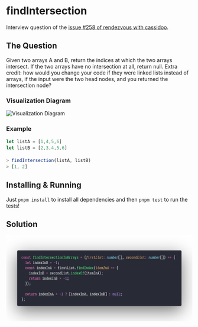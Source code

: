# findIntersection

Interview question of the [issue #258 of rendezvous with cassidoo](https://buttondown.email/cassidoo/archive/discovering-the-truth-about-ourselves-is-a/).

## The Question

Given two arrays A and B, return the indices at which the two arrays intersect. If the two arrays have no intersection at all, return null. Extra credit: how would you change your code if they were linked lists instead of arrays, if the input were the two head nodes, and you returned the intersection node?

### Visualization Diagram

![Visualization Diagram](https://i.imgur.com/UyglRcN.png)

### Example

```js
let listA = [1,4,5,6]
let listB = [2,3,4,5,6]

> findIntersection(listA, listB)
> [1, 2]
```

## Installing & Running

Just `pnpm install` to install all dependencies and then `pnpm test` to run the tests!

## Solution

![Code Polaroid](./code.png)
